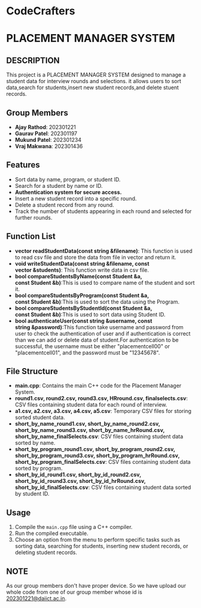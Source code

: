 # CodeCrafters

# PLACEMENT MANAGER SYSTEM


## DESCRIPTION
This project is a PLACEMENT MANAGER SYSTEM designed to manage a student data for interview rounds and selections. it allows users to sort data,search for students,insert new student records,and delete stuent records.
## Group Members
- **Ajay Rathod**:  202301221
- **Gaurav Patel**: 202301197
- **Mukund Patel**: 202301234
- **Vraj Makwana**: 202301436
 
## Features
- Sort data by name, program, or student ID.
- Search for a student by name or ID.
- **Authentication system for secure access.**
- Insert a new student record into a specific round.
- Delete a student record from any round.
- Track the number of students appearing in each round and selected for further rounds.
## Function List
- **vector<Student> readStudentData(const string &filename)**:
  This function is used to read csv file and store the data from   file in vector and return it.
- **void writeStudentData(const string &filename, const vector<Student> &students)**:
  This function write data in csv file.
- **bool compareStudentsByName(const Student &a, const Student &b)**:This is used to compare name of the student and sort it.
- **bool compareStudentsByProgram(const Student &a, const Student &b)**:This is used to sort the data using the Program.
- **bool compareStudentsByStudentId(const Student &a, const Student &b)**:This is used to sort data using Student ID.
- **bool authenticateUser(const string &username, const string &password)**:This function take username and password from user to check the authentication of user and if authentication is correct than we can add or delete data of student.For authentication to be successful, the username must be either "placementcell00" or "placementcell01", and the password must be "12345678".
## File Structure
- **main.cpp**: Contains the main C++ code for the Placement Manager System.
- **round1.csv, round2.csv, round3.csv, HRround.csv, finalselects.csv**: CSV files containing student data for each round of interview.
- **a1.csv, a2.csv, a3.csv, a4.csv, a5.csv**: Temporary CSV files for storing sorted student data.
- **short_by_name_round1.csv, short_by_name_round2.csv, short_by_name_round3.csv, short_by_name_hrRound.csv, short_by_name_finalSelects.csv**: CSV files containing student data sorted by name.
- **short_by_program_round1.csv, short_by_program_round2.csv, short_by_program_round3.csv, short_by_program_hrRound.csv, short_by_program_finalSelects.csv**: CSV files containing student data sorted by program.
- **short_by_id_round1.csv, short_by_id_round2.csv, short_by_id_round3.csv, short_by_id_hrRound.csv, short_by_id_finalSelects.csv**: CSV files containing student data sorted by student ID.

## Usage
1. Compile the `main.cpp` file using a C++ compiler.
2. Run the compiled executable.
3. Choose an option from the menu to perform specific tasks such as sorting data, searching for students, inserting new student records, or deleting student records.
## NOTE

As our group members don't have proper device. So we have upload our whole code from one of our group member whose id is 202301221@daiict.ac.in.
